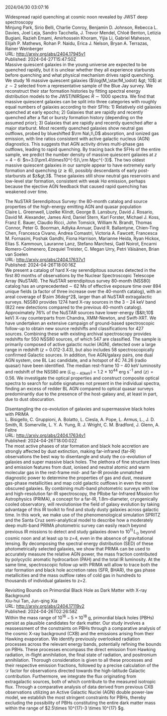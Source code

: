 2024/04/30 03:07:16  

Widespread rapid quenching at cosmic noon revealed by JWST deep
  spectroscopy  
Minjung Park, Sirio Belli, Charlie Conroy, Benjamin D. Johnson, Rebecca L. Davies, Joel Leja, Sandro Tacchella, J. Trevor Mendel, Chloë Benton, Letizia Bugiani, Razieh Emami, Amirhossein Khoram, Yijia Li, Gabriel Maheson, Elijah P. Mathews, Rohan P. Naidu, Erica J. Nelson, Bryan A. Terrazas, Rainer Weinberger  
URL: http://arxiv.org/abs/2404.17945v1  
Published: 2024-04-27T15:47:50Z  
  Massive quiescent galaxies in the young universe are expected to be quenched rapidly, but it is unclear whether they all experience starbursts before quenching and what physical mechanism drives rapid quenching. We study 16 massive quiescent galaxies ($\log(M_\star/M_\odot) &gt; 10$) at $z\sim2$ selected from a representative sample of the Blue Jay survey. We reconstruct their star formation histories by fitting spectral energy distribution models to the JWST/NIRSpec $R\sim1000$ spectra. We find that massive quiescent galaxies can be split into three categories with roughly equal numbers of galaxies according to their SFHs: 1) Relatively old galaxies quenched at early epochs; 2) Galaxies that are rapidly and recently quenched after a flat or bursty formation history (depending on the assumed prior); 3) Galaxies that are rapidly and recently quenched after a major starburst. Most recently quenched galaxies show neutral gas outflows, probed by blueshifted $\rm Na\,I\,D$ absorption, and ionized gas emission, with line ratios consistent with active galactic nucleus (AGN) diagnostics. This suggests that AGN activity drives multi-phase gas outflows, leading to rapid quenching. By tracing back the SFHs of the entire sample, we predict the number density of massive quiescent galaxies at $z=4-6$: $n=3.0\pm1.4\times10^{-5}\,\rm Mpc^{-3}$. The two oldest massive quiescent galaxies in our sample appear to have extremely early formation and quenching ($z\gtrsim6$), possibly descendants of early post-starbursts at $z&gt;3$. These galaxies still show neutral gas reservoirs and low-level star formation, consistent with weak H$\alpha$ emission, perhaps because the ejective AGN feedback that caused rapid quenching has weakened over time.   

The NuSTAR Serendipitous Survey: the 80-month catalog and source
  properties of the high-energy emitting AGN and quasar population  
Claire L. Greenwell, Lizelke Klindt, George B. Lansbury, David J. Rosario, David M. Alexander, James Aird, Daniel Stern, Karl Forster, Michael J. Koss, Franz E. Bauer, Claudio Ricci, John Tomsick, William N. Brandt, Thomas Connor, Peter G. Boorman, Adlyka Annuar, David R. Ballantyne, Chien-Ting Chen, Francesca Civano, Andrea Comastri, Victoria A. Fawcett, Francesca M. Fornasini, Poshak Gandhi, Fiona Harrison, Marianne Heida, Ryan Hickox, Elias S. Kammoun, Lauranne Lanz, Stefano Marchesi, Gaël Noirot, Encarni Romero-Colmenero, Ezequiel Treister, C. Megan Urry, Petri Väisänen, Brian van Soelen  
URL: http://arxiv.org/abs/2404.17637v1  
Published: 2024-04-26T18:00:16Z  
  We present a catalog of hard X-ray serendipitous sources detected in the first 80 months of observations by the Nuclear Spectroscopic Telescope Array (NuSTAR). The NuSTAR serendipitous survey 80-month (NSS80) catalog has an unprecedented $\sim$ 62 Ms of effective exposure time over 894 unique fields (a factor of three increase over the 40-month catalog), with an areal coverage of $\sim $36 deg$^2$, larger than all NuSTAR extragalactic surveys. NSS80 provides 1274 hard X-ray sources in the $3-24$ keV band (822 new detections compared to the previous 40-month catalog). Approximately 76% of the NuSTAR sources have lower-energy ($&lt;10$ keV) X-ray counterparts from Chandra, XMM-Newton, and Swift-XRT. We have undertaken an extensive campaign of ground-based spectroscopic follow-up to obtain new source redshifts and classifications for 427 sources. Combining these with existing archival spectroscopy provides redshifts for 550 NSS80 sources, of which 547 are classified. The sample is primarily composed of active galactic nuclei (AGN), detected over a large range in redshift ($z$ = 0.012-3.43), but also includes 58 spectroscopically confirmed Galactic sources. In addition, five AGN/galaxy pairs, one dual AGN system, one BL Lac candidate, and a hotspot of 4C 74.26 (radio quasar) have been identified. The median rest-frame $10-40$ keV luminosity and redshift of the NSS80 are $\langle{L_\mathrm{10-40 keV}}\rangle$ = 1.2 $\times$ 10$^{44}$ erg s$^{-1}$ and $\langle z \rangle = 0.56$. We investigate the optical properties and construct composite optical spectra to search for subtle signatures not present in the individual spectra, finding an excess of redder BL AGN compared to optical quasar surveys predominantly due to the presence of the host-galaxy and, at least in part, due to dust obscuration.   

Disentangling the co-evolution of galaxies and supermassive black holes
  with PRIMA  
L. Bisigello, C. Gruppioni, A. Bolatto, L. Ciesla, A. Pope, L. Armus,  L., J. D. Smith, R. Somerville, L. Y. A. Yung, R. J. Wright, C. M. Bradford, J. Glenn, A. Feltre  
URL: http://arxiv.org/abs/2404.17634v1  
Published: 2024-04-26T18:00:02Z  
  The most active phases of star formation and black hole accretion are strongly affected by dust extinction, making far-infrared (far-IR) observations the best way to disentangle and study the co-evolution of galaxies and super massive black holes. The plethora of fine structure lines and emission features from dust, ionised and neutral atomic and warm molecular gas in the rest-frame mid- and far-IR provide unmatched diagnostic power to determine the properties of gas and dust, measure gas-phase metallicities and map cold galactic outflows in even the most obscured galaxies. By combining multi-band photometric surveys with low and high-resolution far-IR spectroscopy, the PRobe far-Infrared Mission for Astrophysics (PRIMA), a concept for a far-IR, 1.8m-diameter, cryogenically cooled observatory, will revolutionise the field of galaxy evolution by taking advantage of this IR toolkit to find and study dusty galaxies across galactic time. In this work, we make use of the phenomenological simulation SPRITZ and the Santa Cruz semi-analytical model to describe how a moderately deep multi-band PRIMA photometric survey can easily reach beyond previous IR missions to detect and study galaxies down to $10^{11}\,L_{\odot}$ beyond cosmic noon and at least up to z=4, even in the absence of gravitational lensing. By decomposing the spectral energy distribution (SED) of these photometrically selected galaxies, we show that PRIMA can be used to accurately measure the relative AGN power, the mass fraction contributed by polycyclic aromatic hydrocarbon (PAH) and the total IR luminosity. At the same time, spectroscopic follow up with PRIMA will allow to trace both the star formation and black hole accretion rates (SFR, BHAR), the gas phase metallicities and the mass outflow rates of cold gas in hundreds to thousands of individual galaxies to z=2.   

Revisiting Bounds on Primordial Black Hole as Dark Matter with X-ray
  Background  
Xiu-hui Tan, Jun-qing Xia  
URL: http://arxiv.org/abs/2404.17119v2  
Published: 2024-04-26T02:26:58Z  
  Within the mass range of $10^{16}-5\times 10^{18}$ g, primordial black holes (PBHs) persist as plausible candidates for dark matter. Our study involves a reassessment of the constraints on PBHs through a comparative analysis of the cosmic X-ray background (CXB) and the emissions arising from their Hawking evaporation. We identify previously overlooked radiation processes across the relevant energy bands, potentially refining the bounds on PBHs. These processes encompass the direct emission from Hawking radiation, in-flight annihilation, the final state of radiation, and positronium annihilation. Thorough consideration is given to all these processes and their respective emission fractions, followed by a precise calculation of the $\mathcal{D}$ factor for observations directed towards the high-latitude Galactic contribution. Furthermore, we integrate the flux originating from extragalactic sources, both of which contribute to the measured isotropic flux. Through a comparative analysis of data derived from previous CXB observations utilizing an Active Galactic Nuclei (AGN) double power-law model, we establish the most stringent constraints for PBHs, thereby excluding the possibility of PBHs constituting the entire dark matter mass within the range of $2.5\times 10^{17}-3 \times 10^{17} $g.   

